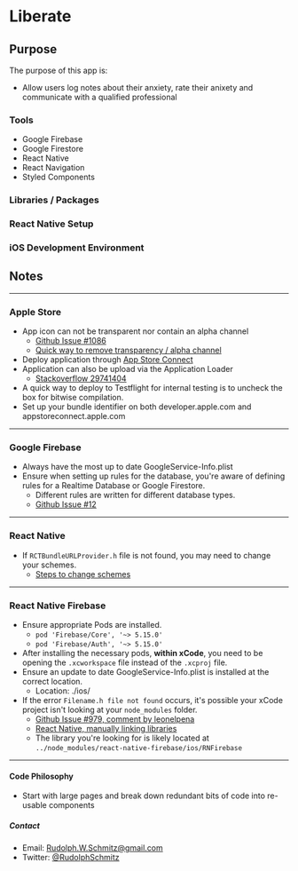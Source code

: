 # Liberate

## Purpose

The purpose of this app is:

- Allow users log notes about their anxiety, rate their anixety and communicate with a qualified professional

### Tools

- Google Firebase
- Google Firestore
- React Native
- React Navigation
- Styled Components

### Libraries / Packages

### React Native Setup

### iOS Development Environment

## Notes

---

### Apple Store

- App icon can not be transparent nor contain an alpha channel
  - [Github Issue #1086](https://github.com/expo/expo/issues/1086)
  - [Quick way to remove transparency / alpha channel](https://stackoverflow.com/questions/46585809/error-itms-90717-invalid-app-store-icon)
- Deploy application through [App Store Connect](https://appstoreconnect.apple.com)
- Application can also be upload via the Application Loader
  - [Stackoverflow 29741404](https://stackoverflow.com/questions/29741404/no-suitable-records-were-found-verify-your-bundle-identifier-is-correct)
- A quick way to deploy to Testflight for internal testing is to uncheck the box for bitwise compilation.
- Set up your bundle identifier on both developer.apple.com and appstoreconnect.apple.com

---

### Google Firebase

- Always have the most up to date GoogleService-Info.plist
- Ensure when setting up rules for the database, you're aware of defining rules for a Realtime Database or Google Firestore.
  - Different rules are written for different database types.
  - [Github Issue #12](https://github.com/firebase/friendlychat-ios/issues/12)

---

### React Native

- If `RCTBundleURLProvider.h` file is not found, you may need to change your schemes.
  - [Steps to change schemes](https://stackoverflow.com/questions/40368211/rctbundleurlprovider-h-file-not-found-appdelegate-m/44039891#44039891)

---

### React Native Firebase

- Ensure appropriate Pods are installed.
  - `pod 'Firebase/Core', '~> 5.15.0'`
  - `pod 'Firebase/Auth', '~> 5.15.0'`
- After installing the necessary pods, **within xCode**, you need to be opening the `.xcworkspace` file instead of the `.xcproj` file.
- Ensure an update to date GoogleService-Info.plist is installed at the correct location.
  - Location: ./ios/
- If the error `Filename.h file not found` occurs, it's possible your xCode project isn't looking at your `node_modules` folder.
  - [Github Issue #979, comment by leonelpena](https://github.com/invertase/react-native-firebase/issues/979#issuecomment-383919674)
  - [React Native, manually linking libraries](https://facebook.github.io/react-native/docs/linking-libraries-ios#step-1-1)
  - The library you're looking for is likely located at `../node_modules/react-native-firebase/ios/RNFirebase`

---

#### Code Philosophy

- Start with large pages and break down redundant bits of code into re-usable components

##### Contact

- Email:    Rudolph.W.Schmitz@gmail.com
- Twitter:  [@RudolphSchmitz](https://twitter.com/RudolphSchmitz)
